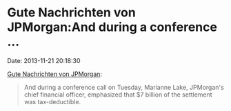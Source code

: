 Gute Nachrichten von JPMorgan:And during a conference \...
==========================================================

Date: 2013-11-21 20:18:30

[Gute Nachrichten von
JPMorgan](http://dealbook.nytimes.com/2013/11/19/13-billion-settlement-with-jpmorgan-is-announced/):

> And during a conference call on Tuesday, Marianne Lake, JPMorgan's
> chief financial officer, emphasized that \$7 billion of the settlement
> was tax-deductible.
